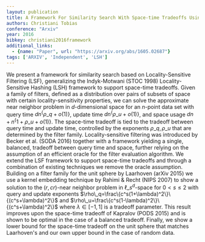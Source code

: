 ```yaml
---
layout: publication
title: A Framework For Similarity Search With Space-time Tradeoffs Using Locality-sensitive Filtering
authors: Christiani Tobias
conference: "Arxiv"
year: 2016
bibkey: christiani2016framework
additional_links:
  - {name: "Paper", url: "https://arxiv.org/abs/1605.02687"}
tags: ['ARXIV', 'Independent', 'LSH']
---
```

We present a framework for similarity search based on Locality-Sensitive Filtering (LSF), generalizing the Indyk-Motwani (STOC 1998) Locality-Sensitive Hashing (LSH) framework to support space-time tradeoffs. Given a family of filters, defined as a distribution over pairs of subsets of space with certain locality-sensitivity properties, we can solve the approximate near neighbor problem in $d$-dimensional space for an $n$-point data set with query time $dn^\{\rho\_q+o(1)\}$, update time $dn^\{\rho\_u+o(1)\}$, and space usage $dn + n^\{1 + \rho\_u + o(1)\}$. The space-time tradeoff is tied to the tradeoff between query time and update time, controlled by the exponents $\rho\_q, \rho\_u$ that are determined by the filter family. Locality-sensitive filtering was introduced by Becker et al. (SODA 2016) together with a framework yielding a single, balanced, tradeoff between query time and space, further relying on the assumption of an efficient oracle for the filter evaluation algorithm. We extend the LSF framework to support space-time tradeoffs and through a combination of existing techniques we remove the oracle assumption. Building on a filter family for the unit sphere by Laarhoven (arXiv 2015) we use a kernel embedding technique by Rahimi &amp; Recht (NIPS 2007) to show a solution to the $(r,cr)$-near neighbor problem in $\ell\_s^d$-space for $0 < s \leq 2$ with query and update exponents $\rho\_q=\frac\{c^s(1+\lambda)^2\}\{(c^s+\lambda)^2\}$ and $\rho\_u=\frac\{c^s(1-\lambda)^2\}\{(c^s+\lambda)^2\}$ where $\lambda\in[-1,1]$ is a tradeoff parameter. This result improves upon the space-time tradeoff of Kapralov (PODS 2015) and is shown to be optimal in the case of a balanced tradeoff. Finally, we show a lower bound for the space-time tradeoff on the unit sphere that matches Laarhoven's and our own upper bound in the case of random data.
